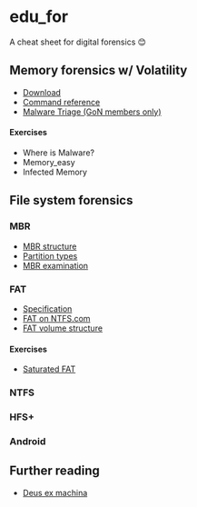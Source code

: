# edu_for
A cheat sheet for digital forensics :blush:

## Memory forensics w/ Volatility
* [Download](http://www.volatilityfoundation.org/releases)  
* [Command reference](https://github.com/volatilityfoundation/volatility/wiki/Command-Reference)  
* [Malware Triage (GoN members only)](http://gon.kaist.ac.kr/xwiki/bin/download/%EA%B5%90%EC%9C%A1%EC%9E%90%EB%A3%8C/2016/Malware%20Triage.pdf)
#### Exercises
* Where is Malware?
* Memory_easy
* Infected Memory

## File system forensics
### MBR
* [MBR structure](https://en.wikipedia.org/wiki/Master_boot_record)  
* [Partition types](https://en.wikipedia.org/wiki/Partition_type)  
* [MBR examination](http://thestarman.pcministry.com/asm/mbr/STDMBR.htm)

### FAT
* [Specification](http://download.microsoft.com/download/1/6/1/161ba512-40e2-4cc9-843a-923143f3456c/fatgen103.doc)  
* [FAT on NTFS.com](http://www.ntfs.com/fat-systems.htm)  
* [FAT volume structure](http://thestarman.pcministry.com/asm/mbr/MSWIN41.htm)
#### Exercises
* [Saturated FAT](https://github.com/kanglib/edu_for/raw/master/saturated.zip)

### NTFS

### HFS+

### Android

## Further reading
* [Deus ex machina](https://lmgtfy.com/)
